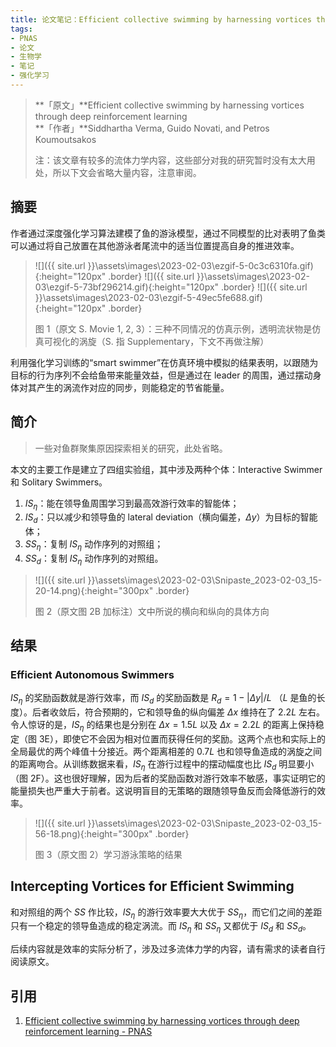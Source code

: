 ```yaml
---
title: 论文笔记：Efficient collective swimming by harnessing vortices through deep reinforcement learning
tags: 
- PNAS 
- 论文 
- 生物学 
- 笔记
- 强化学习
---
```


> **「原文」**Efficient collective swimming by harnessing vortices through deep reinforcement learning<br/>
> **「作者」**Siddhartha Verma, Guido Novati, and Petros Koumoutsakos
>
> 注：该文章有较多的流体力学内容，这些部分对我的研究暂时没有太大用处，所以下文会省略大量内容，注意审阅。

## 摘要

作者通过深度强化学习算法建模了鱼的游泳模型，通过不同模型的比对表明了鱼类可以通过将自己放置在其他游泳者尾流中的适当位置提高自身的推进效率。

<!--more-->

> ![]({{ site.url }}\assets\images\2023-02-03\ezgif-5-0c3c6310fa.gif){:height="120px" .border} ![]({{ site.url }}\assets\images\2023-02-03\ezgif-5-73bf296214.gif){:height="120px" .border} ![]({{ site.url }}\assets\images\2023-02-03\ezgif-5-49ec5fe688.gif){:height="120px" .border}
>
> 图 1（原文 S. Movie 1, 2, 3）：三种不同情况的仿真示例，透明流状物是仿真可视化的涡旋（S. 指 Supplementary，下文不再做注解）

利用强化学习训练的“smart swimmer”在仿真环境中模拟的结果表明，以跟随为目标的行为序列不会给鱼带来能量效益，但是通过在 leader 的周围，通过摆动身体对其产生的涡流作对应的同步，则能稳定的节省能量。

## 简介

> 一些对鱼群聚集原因探索相关的研究，此处省略。

本文的主要工作是建立了四组实验组，其中涉及两种个体：Interactive Swimmer 和 Solitary Swimmers。

1. $IS_\eta$：能在领导鱼周围学习到最高效游行效率的智能体；
2. $IS_d$：只以减少和领导鱼的 lateral deviation（横向偏差，$\Delta y$）为目标的智能体；
3. $SS_\eta$：复制 $IS_\eta$ 动作序列的对照组；
4. $SS_d$：复制 $IS_\eta$ 动作序列的对照组。

> ![]({{ site.url }}\assets\images\2023-02-03\Snipaste_2023-02-03_15-20-14.png){:height="300px" .border}
>
> 图 2（原文图 2B 加标注）文中所说的横向和纵向的具体方向

## 结果

### Efficient Autonomous Swimmers

$IS_\eta$ 的奖励函数就是游行效率，而 $IS_d$ 的奖励函数是 $R_d = 1 − \lvert\Delta y\rvert/L$ （$L$ 是鱼的长度）。后者收敛后，符合预期的，它和领导鱼的纵向偏差 $\Delta x$ 维持在了 $2.2L$ 左右。令人惊讶的是，$IS_\eta$ 的结果也是分别在 $\Delta x=1.5L$ 以及 $\Delta x=2.2L$ 的距离上保持稳定（图 3E），即使它不会因为相对位置而获得任何的奖励。这两个点也和实际上的全局最优的两个峰值十分接近。两个距离相差的 $0.7L$ 也和领导鱼造成的涡旋之间的距离吻合。从训练数据来看，$IS_\eta$ 在游行过程中的摆动幅度也比 $IS_d$ 明显要小（图 2F）。这也很好理解，因为后者的奖励函数对游行效率不敏感，事实证明它的能量损失也严重大于前者。这说明盲目的无策略的跟随领导鱼反而会降低游行的效率。

> ![]({{ site.url }}\assets\images\2023-02-03\Snipaste_2023-02-03_15-56-18.png){:height="300px" .border}
>
> 图 3（原文图 2）学习游泳策略的结果

## Intercepting Vortices for Efficient Swimming

和对照组的两个 $SS$ 作比较，$IS_\eta$ 的游行效率要大大优于 $SS_\eta$，而它们之间的差距只有一个稳定的领导鱼造成的稳定涡流。而 $IS_\eta$ 和 $SS_\eta$ 又都优于 $IS_d$ 和 $SS_d$。

后续内容就是效率的实际分析了，涉及过多流体力学的内容，请有需求的读者自行阅读原文。

## 引用

1. [Efficient collective swimming by harnessing vortices through deep reinforcement learning - PNAS](https://www.pnas.org/doi/suppl/10.1073/pnas.1800923115)

